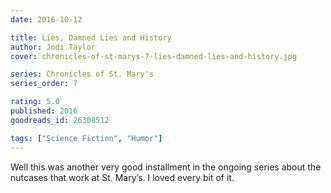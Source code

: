 ```yaml
---
date: 2016-10-12

title: Lies, Damned Lies and History
author: Jodi Taylor
cover: chronicles-of-st-marys-7-lies-damned-lies-and-history.jpg

series: Chronicles of St. Mary's
series_order: 7

rating: 5.0
published: 2016
goodreads_id: 26308512

tags: ["Science Fiction", "Humor"]
---
```


Well this was another very good installment in the ongoing series about the nutcases that work at St. Mary’s. I loved every bit of it.
